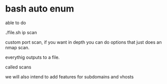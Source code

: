 
# bash auto enum

able to do 

./file.sh ip scan

custom port scan, if you want in depth you can do options that just does an nmap scan.

everythig outputs to a file.

called scans

we will also intend to add features for subdomains and vhosts

